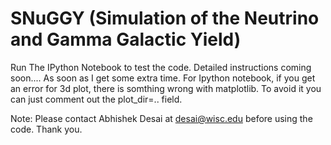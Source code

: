 SNuGGY (Simulation of the Neutrino and Gamma Galactic Yield)
===========================================================

Run The IPython Notebook to test the code.
Detailed instructions coming soon.... As soon as I get some extra time.
For Ipython notebook, if you get an error for 3d plot, there is somthing wrong with matplotlib. To avoid it you can just comment out the plot_dir=.. field.

Note:
Please contact Abhishek Desai at desai@wisc.edu before using the code.
Thank you.
